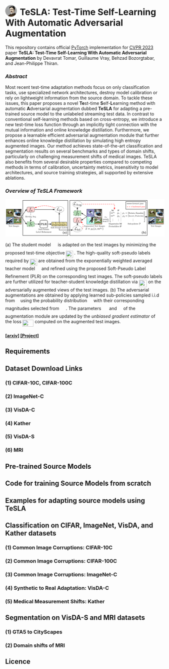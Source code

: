 # <img src="website/tesla.gif" width="40" height="40" style="vertical-align: bottom"/> <b>TeSLA: Test-Time Self-Learning With Automatic Adversarial Augmentation</b>

This repository contains official [PyTorch](https://pytorch.org/) implementation for [CVPR 2023](https://cvpr2023.thecvf.com/) paper **TeSLA: Test-Time Self-Learning With Automatic Adversarial Augmentation** by Devavrat Tomar, Guillaume Vray, Behzad Bozorgtabar, and Jean-Philippe Thiran.

### *Abstract*
Most recent test-time adaptation methods focus on only classification tasks, use specialized network architectures, destroy model calibration or rely on lightweight information from the source domain. To tackle these issues, this paper proposes a novel **Te**st-time **S**elf-**L**earning method with automatic **A**dversarial augmentation dubbed **TeSLA** for adapting a pre-trained source model to the unlabeled streaming test data. In contrast to conventional self-learning methods based on cross-entropy, we introduce a new test-time loss function through an implicitly tight connection with the mutual information and online knowledge distillation. Furthermore, we propose a learnable efficient adversarial augmentation module that further enhances online knowledge distillation by simulating high entropy augmented images. Our method achieves state-of-the-art classification and segmentation results on several benchmarks and types of domain shifts, particularly on challenging measurement shifts of medical images. TeSLA also benefits from several desirable properties compared to competing methods in terms of calibration, uncertainty metrics, insensitivity to model architectures, and source training strategies, all supported by extensive ablations.

### *Overview of TeSLA Framework*
<img src="website/tesla_overview.svg" style="background-color:white; border: solid white;">

(a) The student model <img src="https://rawgit.com/in	git@github.com:devavratTomar/TeSLA/main/svgs/deb18c89b908abf80bef809cbdcbae2d.svg?invert_in_darkmode" align=middle width=14.252356799999989pt height=22.831056599999986pt/>  is adapted on the test images by minimizing the proposed test-time objective <img src="https://rawgit.com/in	git@github.com:devavratTomar/TeSLA/main/svgs/a8c95121d37068acdbc35e9975f50c86.svg?invert_in_darkmode" align=middle width=22.31974139999999pt height=22.465723500000017pt/> . The high-quality soft-pseudo labels required by <img src="https://rawgit.com/in	git@github.com:devavratTomar/TeSLA/main/svgs/a8c95121d37068acdbc35e9975f50c86.svg?invert_in_darkmode" align=middle width=22.31974139999999pt height=22.465723500000017pt/> are obtained from the exponentially weighted averaged teacher model <img src="https://rawgit.com/in	git@github.com:devavratTomar/TeSLA/main/svgs/5c7704963fa9ece758ae7def4b308098.svg?invert_in_darkmode" align=middle width=13.01377934999999pt height=22.831056599999986pt/> and refined using the proposed Soft-Pseudo Label Refinement (PLR) on the corresponding test images. The soft-pseudo labels are further utilized for teacher-student knowledge distillation via <img src="https://rawgit.com/in	git@github.com:devavratTomar/TeSLA/main/svgs/9ca5d7ed36b5da46a0cde6b76ae0a92a.svg?invert_in_darkmode" align=middle width=25.50469679999999pt height=22.465723500000017pt/> on the adversarially augmented views of the test images. (b) The adversarial augmentations are obtained by applying learned sub-policies sampled i.i.d from <img src="https://rawgit.com/in	git@github.com:devavratTomar/TeSLA/main/svgs/865a2c771b7419b8742c1a4a04cc5584.svg?invert_in_darkmode" align=middle width=10.045686749999991pt height=22.648391699999998pt/> using the probability distribution <img src="https://rawgit.com/in	git@github.com:devavratTomar/TeSLA/main/svgs/df5a289587a2f0247a5b97c1e8ac58ca.svg?invert_in_darkmode" align=middle width=12.83677559999999pt height=22.465723500000017pt/> with their corresponding magnitudes selected from <img src="https://rawgit.com/in	git@github.com:devavratTomar/TeSLA/main/svgs/fb97d38bcc19230b0acd442e17db879c.svg?invert_in_darkmode" align=middle width=17.73973739999999pt height=22.465723500000017pt/>. The parameters <img src="https://rawgit.com/in	git@github.com:devavratTomar/TeSLA/main/svgs/fb97d38bcc19230b0acd442e17db879c.svg?invert_in_darkmode" align=middle width=17.73973739999999pt height=22.465723500000017pt/> and <img src="https://rawgit.com/in	git@github.com:devavratTomar/TeSLA/main/svgs/df5a289587a2f0247a5b97c1e8ac58ca.svg?invert_in_darkmode" align=middle width=12.83677559999999pt height=22.465723500000017pt/> of the augmentation module are updated by the *unbiased gradient estimator* of the loss <img src="https://rawgit.com/in	git@github.com:devavratTomar/TeSLA/main/svgs/10b6ebc26c060d3fcbcc764955f8476f.svg?invert_in_darkmode" align=middle width=35.03099654999999pt height=22.465723500000017pt/> computed on the augmented test images.

#### [[arxiv]](https://arxiv.org/abs/xxxxxx) [[Project]](https://behzadbozorgtabar.com/TeSLA.html)

## **Requirements**

## **Dataset Download Links**
### (1) CIFAR-10C, CIFAR-100C
### (2) ImageNet-C
### (3) VisDA-C
### (4) Kather
### (5) VisDA-S
### (6) MRI


## **Pre-trained Source Models**

## **Code for training Source Models from scratch**

## **Examples for adapting source models using TeSLA**

## Classification on CIFAR, ImageNet, VisDA, and Kather datasets

### (1) Common Image Corruptions: CIFAR-10C
### (2) Common Image Corruptions: CIFAR-100C
### (3) Common Image Corruptions: ImageNet-C
### (4) Synthetic to Real Adaptation: VisDA-C
### (5) Medical Measurement Shifts: Kather


## Segmentation  on VisDA-S and MRI datasets

### (1) GTA5 to CityScapes
### (2) Domain shifts of MRI

## **Licence**